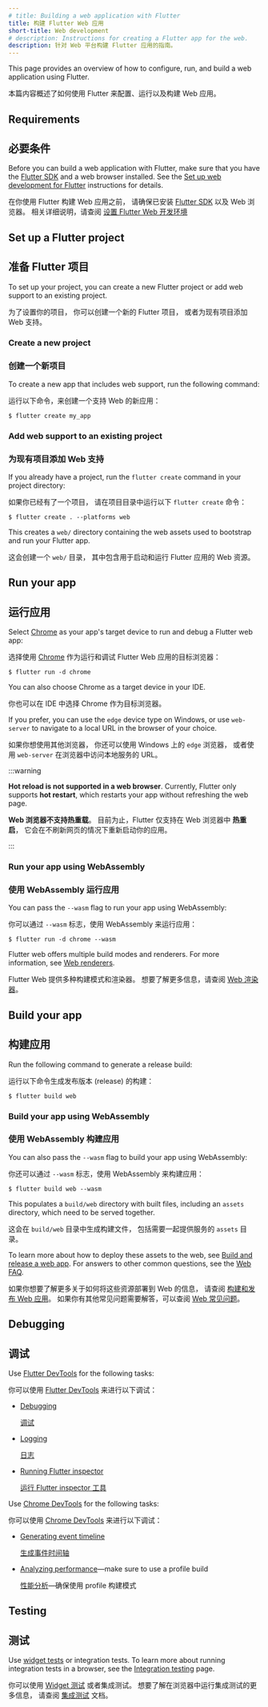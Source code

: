 ```yaml
---
# title: Building a web application with Flutter
title: 构建 Flutter Web 应用
short-title: Web development
# description: Instructions for creating a Flutter app for the web.
description: 针对 Web 平台构建 Flutter 应用的指南。
---
```


This page provides an overview of how to configure, run, and build a web
application using Flutter.

本篇内容概述了如何使用 Flutter 来配置、运行以及构建 Web 应用。

## Requirements

## 必要条件

Before you can build a web application with Flutter,
make sure that you have the [Flutter SDK][] and a web browser installed.
See the [Set up web development for Flutter][Setup-web] instructions
for details.

在你使用 Flutter 构建 Web 应用之前，
请确保已安装 [Flutter SDK][] 以及 Web 浏览器。
相关详细说明，请查阅 [设置 Flutter Web 开发环境][Setup-web]

## Set up a Flutter project

## 准备 Flutter 项目

To set up your project, you can create a new Flutter project or add web support
to an existing project.

为了设置你的项目，
你可以创建一个新的 Flutter 项目，
或者为现有项目添加 Web 支持。

### Create a new project

### 创建一个新项目

To create a new app that includes web support, run the following command:

运行以下命令，来创建一个支持 Web 的新应用：

```console
$ flutter create my_app 
```

### Add web support to an existing project

### 为现有项目添加 Web 支持

If you already have a project, run the `flutter create` command in your project directory:

如果你已经有了一个项目，
请在项目目录中运行以下 `flutter create` 命令：

```console
$ flutter create . --platforms web
```

This creates a `web/` directory containing the web assets used to bootstrap
and run your Flutter app. 

这会创建一个 `web/` 目录，
其中包含用于启动和运行 Flutter 应用的 Web 资源。

## Run your app

## 运行应用

Select [Chrome][] as your app's target device to run and debug a Flutter web app:

选择使用 [Chrome][] 作为运行和调试 Flutter Web 应用的目标浏览器：

```console
$ flutter run -d chrome
```

You can also choose Chrome as a target device in your IDE.

你也可以在 IDE 中选择 Chrome 作为目标浏览器。

If you prefer, you can use the `edge` device type on Windows, or use `web-server` to
navigate to a local URL in the browser of your choice.

如果你想使用其他浏览器，
你还可以使用 Windows 上的 `edge` 浏览器，
或者使用 `web-server` 在浏览器中访问本地服务的 URL。

:::warning

**Hot reload is not supported in a web browser**.
Currently, Flutter only supports **hot restart**, which restarts your app
without refreshing the web page.

**Web 浏览器不支持热重载**。
目前为止，Flutter 仅支持在 Web 浏览器中 **热重启**，
它会在不刷新网页的情况下重新启动你的应用。

:::

### Run your app using WebAssembly

### 使用 WebAssembly 运行应用

You can pass the `--wasm` flag to run your app using WebAssembly:

你可以通过 `--wasm` 标志，使用 WebAssembly 来运行应用：

```console
$ flutter run -d chrome --wasm
```

Flutter web offers multiple build modes and renderers. For more information,
see [Web renderers][].

Flutter Web 提供多种构建模式和渲染器。
想要了解更多信息，请查阅 [Web 渲染器][Web renderers]。

## Build your app

## 构建应用

Run the following command to generate a release build:

运行以下命令生成发布版本 (release) 的构建：

```console
$ flutter build web
```

### Build your app using WebAssembly

### 使用 WebAssembly 构建应用

You can also pass the `--wasm` flag to build your app using WebAssembly:

你还可以通过 `--wasm` 标志，使用 WebAssembly 来构建应用：

```console
$ flutter build web --wasm
```

This populates a `build/web` directory
with built files, including an `assets` directory,
which need to be served together.

这会在 `build/web` 目录中生成构建文件，
包括需要一起提供服务的 `assets` 目录。

To learn more about how to deploy these assets to the web, see
[Build and release a web app][].
For answers to other common questions, see the [Web FAQ][].

如果你想要了解更多关于如何将这些资源部署到 Web 的信息，
请查阅 [构建和发布 Web 应用][Build and release a web app]。
如果你有其他常见问题需要解答，可以查阅 [Web 常见问题][Web FAQ]。

## Debugging

## 调试

Use [Flutter DevTools][] for the following tasks:

你可以使用 [Flutter DevTools][] 来进行以下调试：

* [Debugging][]

  [调试][Debugging]

* [Logging][]

  [日志][Logging]

* [Running Flutter inspector][]

  [运行 Flutter inspector 工具][Running Flutter inspector]

Use [Chrome DevTools][] for the following tasks:

你可以使用 [Chrome DevTools][] 来进行以下调试：

* [Generating event timeline][]

  [生成事件时间轴][Generating event timeline]

* [Analyzing performance][]&mdash;make sure to use a
  profile build

  [性能分析][Analyzing performance]&mdash;确保使用 profile 构建模式

## Testing

## 测试

Use [widget tests][Widget tests] or integration tests. To learn more about
running integration tests in a browser, see the [Integration testing][] page.

你可以使用 [Widget 测试][Widget tests] 或者集成测试。
想要了解在浏览器中运行集成测试的更多信息，
请查阅 [集成测试][Integration testing] 文档。

[Analyzing performance]: {{site.developers}}/web/tools/chrome-devtools/evaluate-performance
[Build and release a web app]: /deployment/web
[Chrome DevTools]: {{site.developers}}/web/tools/chrome-devtools
[Chrome]: https://www.google.com/chrome/
[Debugging]: /tools/devtools/debugger
[Flutter DevTools]: /tools/devtools
[Flutter SDK]: /get-started/install
[Generating event timeline]: {{site.developers}}/web/tools/chrome-devtools/evaluate-performance/performance-reference
[Integration testing]: /testing/integration-tests#test-in-a-web-browser
[Logging]: /tools/devtools/logging
[Running Flutter inspector]: /tools/devtools/inspector
[Setup-web]: {{site.url}}/platform-integration/web/install-web
[Web FAQ]: /platform-integration/web/faq
[Web renderers]: /platform-integration/web/renderers
[Widget tests]: /testing/overview#widget-tests


